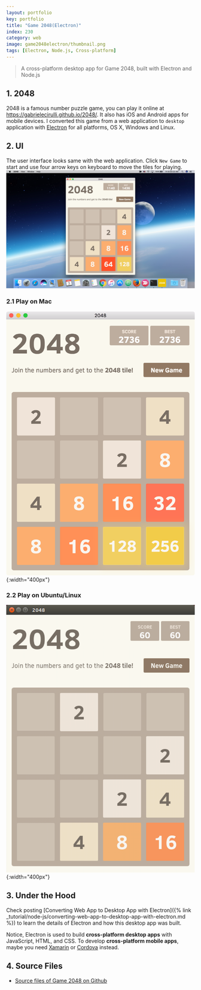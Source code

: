 ```yaml
---
layout: portfolio
key: portfolio
title: "Game 2048(Electron)"
index: 230
category: web
image: game2048electron/thumbnail.png
tags: [Electron, Node.js, Cross-platform]
---
```


> A cross-platform desktop app for Game 2048, built with Electron and Node.js

## 1. 2048
2048 is a famous number puzzle game, you can play it online at https://gabrielecirulli.github.io/2048/. It also has iOS and Android apps for mobile devices. I converted this game from a web application to `desktop` application with [Electron](https://electron.atom.io/) for all platforms, OS X, Windows and Linux.

## 2. UI
The user interface looks same with the web application. Click `New Game` to start and use four arrow keys on keyboard to move the tiles for playing.
![image](/public/images/portfolio/game2048electron/2048.png)  
### 2.1 Play on Mac
![image](/public/images/portfolio/game2048electron/mac.png){:width="400px"}  
### 2.2 Play on Ubuntu/Linux
![image](/public/images/portfolio/game2048electron/linux.png){:width="400px"}  

## 3. Under the Hood
Check posting [Converting Web App to Desktop App with Electron]({% link _tutorial/node-js/converting-web-app-to-desktop-app-with-electron.md %}) to learn the details of Electron and how this desktop app was built.

Notice, Electron is used to build __cross-platform desktop apps__ with JavaScript, HTML, and CSS. To develop __cross-platform mobile apps__, maybe you need [Xamarin](https://www.xamarin.com/) or [Cordova](https://cordova.apache.org/) instead.

## 4. Source Files
* [Source files of Game 2048 on Github](https://github.com/jojozhuang/game-2048-electron)

